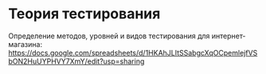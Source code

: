 # Теория тестирования
Определение методов, уровней и видов тестирования для интернет-магазина: https://docs.google.com/spreadsheets/d/1HKAhJLItSSabgcXqOCpemlejfVSbON2HuUYPHVY7XmY/edit?usp=sharing
